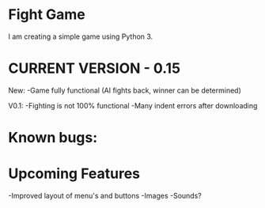 # Fight Game
I am creating a simple game using Python 3.

# CURRENT VERSION - 0.15
New:
-Game fully functional (AI fights back, winner can be determined)

V0.1:
-Fighting is not 100% functional
-Many indent errors after downloading

# Known bugs:

# Upcoming Features
-Improved layout of menu's and buttons
-Images
-Sounds?
